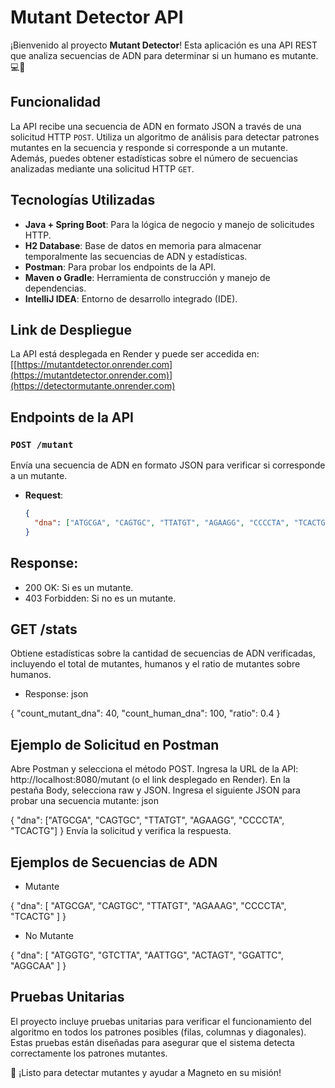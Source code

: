 # Mutant Detector API

¡Bienvenido al proyecto **Mutant Detector**! Esta aplicación es una API REST que analiza secuencias de ADN para determinar si un humano es mutante. 💻🔬

## Funcionalidad

La API recibe una secuencia de ADN en formato JSON a través de una solicitud HTTP `POST`. Utiliza un algoritmo de análisis para detectar patrones mutantes en la secuencia y responde si corresponde a un mutante. Además, puedes obtener estadísticas sobre el número de secuencias analizadas mediante una solicitud HTTP `GET`.

## Tecnologías Utilizadas

- **Java + Spring Boot**: Para la lógica de negocio y manejo de solicitudes HTTP.
- **H2 Database**: Base de datos en memoria para almacenar temporalmente las secuencias de ADN y estadísticas.
- **Postman**: Para probar los endpoints de la API.
- **Maven o Gradle**: Herramienta de construcción y manejo de dependencias.
- **IntelliJ IDEA**: Entorno de desarrollo integrado (IDE).

## Link de Despliegue

La API está desplegada en Render y puede ser accedida en:
[[https://mutantdetector.onrender.com](https://mutantdetector.onrender.com)](https://detectormutante.onrender.com)

## Endpoints de la API

### `POST /mutant`
Envía una secuencia de ADN en formato JSON para verificar si corresponde a un mutante.

- **Request**:
  ```json
  {
    "dna": ["ATGCGA", "CAGTGC", "TTATGT", "AGAAGG", "CCCCTA", "TCACTG"]
  }

## Response:

- 200 OK: Si es un mutante.
- 403 Forbidden: Si no es un mutante.

## GET /stats
Obtiene estadísticas sobre la cantidad de secuencias de ADN verificadas, incluyendo el total de mutantes, humanos y el ratio de mutantes sobre humanos.

- Response:
json

{
  "count_mutant_dna": 40,
  "count_human_dna": 100,
  "ratio": 0.4
}

## Ejemplo de Solicitud en Postman
Abre Postman y selecciona el método POST.
Ingresa la URL de la API: http://localhost:8080/mutant (o el link desplegado en Render).
En la pestaña Body, selecciona raw y JSON.
Ingresa el siguiente JSON para probar una secuencia mutante:
json

{
  "dna": ["ATGCGA", "CAGTGC", "TTATGT", "AGAAGG", "CCCCTA", "TCACTG"]
}
Envía la solicitud y verifica la respuesta.
## Ejemplos de Secuencias de ADN
- Mutante


{
    "dna": [
      "ATGCGA",
      "CAGTGC",
      "TTATGT",
      "AGAAAG",
      "CCCCTA",
      "TCACTG"
    ]
}
- No Mutante



{
    "dna": [
      "ATGGTG",
      "GTCTTA",
      "AATTGG",
      "ACTAGT",
      "GGATTC", 
      "AGGCAA"
    ]
}

## Pruebas Unitarias
El proyecto incluye pruebas unitarias para verificar el funcionamiento del algoritmo en todos los patrones posibles (filas, columnas y diagonales). Estas pruebas están diseñadas para asegurar que el sistema detecta correctamente los patrones mutantes.

🎉 ¡Listo para detectar mutantes y ayudar a Magneto en su misión!
